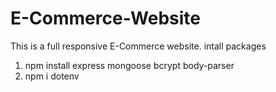 # E-Commerce-Website
This is a full responsive E-Commerce website.
intall packages
 1. npm install express mongoose bcrypt body-parser
 2. npm i dotenv
 

